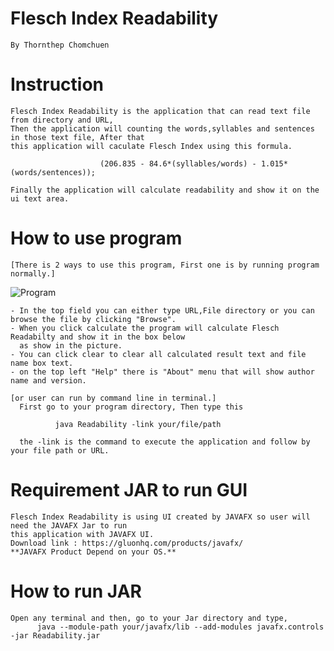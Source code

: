 # Flesch Index Readability 
    By Thornthep Chomchuen

# Instruction
    Flesch Index Readability is the application that can read text file from directory and URL,
    Then the application will counting the words,syllables and sentences in those text file, After that 
    this application will caculate Flesch Index using this formula.
                        
                        (206.835 - 84.6*(syllables/words) - 1.015*(words/sentences)); 
    
    Finally the application will calculate readability and show it on the ui text area.
          
# How to use program
    [There is 2 ways to use this program, First one is by running program normally.]
![Program](https://s3-ap-southeast-1.amazonaws.com/img-in-th/94a2c332350a4997379748d86561ae4c.png)    

    - In the top field you can either type URL,File directory or you can browse the file by clicking "Browse".
    - When you click calculate the program will calculate Flesch Readabilty and show it in the box below 
      as show in the picture.
    - You can click clear to clear all calculated result text and file name box text.
    - on the top left "Help" there is "About" menu that will show author name and version.
    
    [or user can run by command line in terminal.]
      First go to your program directory, Then type this
          
              java Readability -link your/file/path
           
      the -link is the command to execute the application and follow by your file path or URL.

# Requirement JAR to run GUI
    Flesch Index Readability is using UI created by JAVAFX so user will need the JAVAFX Jar to run 
    this application with JAVAFX UI.
    Download link : https://gluonhq.com/products/javafx/
    **JAVAFX Product Depend on your OS.**
 
# How to run JAR
    Open any terminal and then, go to your Jar directory and type,
          java --module-path your/javafx/lib --add-modules javafx.controls -jar Readability.jar
